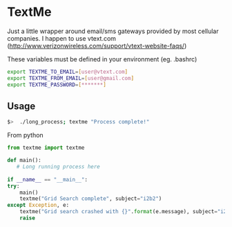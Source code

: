 # TextMe
Just a little wrapper around email/sms gateways provided by most cellular companies.  I happen to use vtext.com
(http://www.verizonwireless.com/support/vtext-website-faqs/)

These variables must be defined in your environment (eg. .bashrc)
```bash
export TEXTME_TO_EMAIL=[user@vtext.com]
export TEXTME_FROM_EMAIL=[user@gmail.com]
export TEXTME_PASSWORD=[*******]
```

## Usage

```bash
$>  ./long_process; textme "Process complete!" 
```

From python
```python
from textme import textme

def main():
   # Long running process here
   
if __name__ == "__main__":
try:
    main()
    textme("Grid Search complete", subject="i2b2")
except Exception, e:
    textme("Grid search crashed with {}".format(e.message), subject="i2b2")
    raise

```
